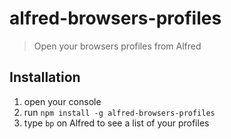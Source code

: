 # alfred-browsers-profiles
> Open your browsers profiles from Alfred


## Installation
1. open your console
2. run `npm install -g alfred-browsers-profiles`
3. type `bp` on Alfred to see a list of your profiles
